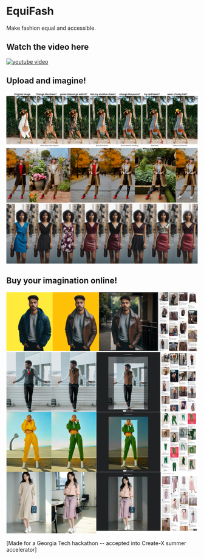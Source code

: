 # EquiFash
Make fashion equal and accessible.

## Watch the video here
[![youtube video](https://img.youtube.com/vi/NFFBMYZtwe8/0.jpg)](https://www.youtube.com/watch?v=NFFBMYZtwe8)

## Upload and imagine!
![alt text](./assets/img2.png)
![alt text](./assets/img3.png)
![alt text](./assets/img4.png)

## Buy your imagination online!
![alt text](./assets/online1.png)
![alt text](./assets/online2.png)

[Made for a Georgia Tech hackathon -- accepted into Create-X summer accelerator]
